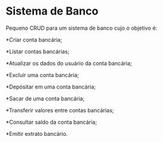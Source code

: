 # Sistema de Banco
Pequeno CRUD para um sistema de banco cujo o objetivo é:
<p>*Criar conta bancária;</p>
<p>*Listar contas bancárias;</p>
<p>*Atualizar os dados do usuário da conta bancária;</p>
<p>*Excluir uma conta bancária;</p>
<p>*Depósitar em uma conta bancária;</p>
<p>*Sacar de uma conta bancária;</p>
<p>*Transferir valores entre contas bancárias;</p>
<p>*Consultar saldo da conta bancária;</p>
<p>*Emitir extrato bancário.</p>
